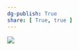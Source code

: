 ```yaml
---
dg-publish: True
share: [ True, true ]
---
```

![](https://raw.githubusercontent.com/SlRvb/Obsidian--ITS-Theme/main/Images/Theme-DnD-WOTC--Lightmode.png)